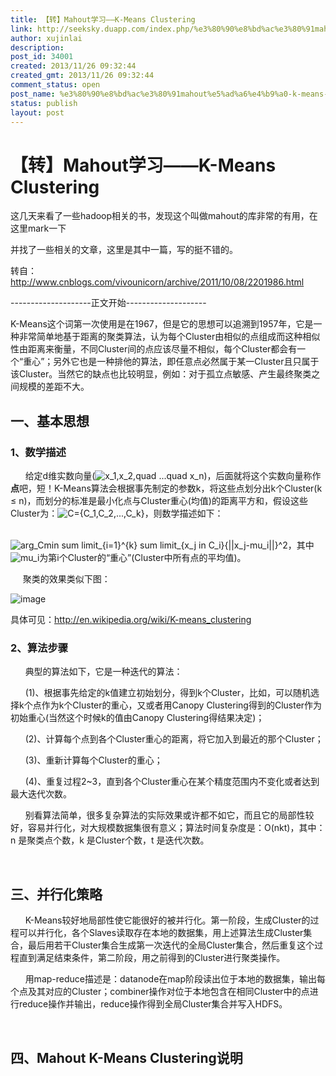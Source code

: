 ```yaml
---
title: 【转】Mahout学习——K-Means Clustering
link: http://seeksky.duapp.com/index.php/%e3%80%90%e8%bd%ac%e3%80%91mahout%e5%ad%a6%e4%b9%a0-k-means-clustering/
author: xujinlai
description: 
post_id: 34001
created: 2013/11/26 09:32:44
created_gmt: 2013/11/26 09:32:44
comment_status: open
post_name: %e3%80%90%e8%bd%ac%e3%80%91mahout%e5%ad%a6%e4%b9%a0-k-means-clustering
status: publish
layout: post
---
```


<!--这几天来看了一些hadoop相关的书，发现这个叫做mahout的库非常的有用，在这里mark一下
<br /><br />
<br /><br />并找了一些相关的文章，这里是其中一篇，写的挺不错的。
<br /><br />
<br /><br />转自：http://www.cnblogs.com/vivounicorn/archive/2011/10/08/2201986.html-->

# 【转】Mahout学习——K-Means Clustering

这几天来看了一些hadoop相关的书，发现这个叫做mahout的库非常的有用，在这里mark一下

并找了一些相关的文章，这里是其中一篇，写的挺不错的。

转自：<http://www.cnblogs.com/vivounicorn/archive/2011/10/08/2201986.html>

\--------------------正文开始--------------------

K-Means这个词第一次使用是在1967，但是它的思想可以追溯到1957年，它是一种非常简单地基于距离的聚类算法，认为每个Cluster由相似的点组成而这种相似性由距离来衡量，不同Cluster间的点应该尽量不相似，每个Cluster都会有一个“重心”；另外它也是一种排他的算法，即任意点必然属于某一Cluster且只属于该Cluster。当然它的缺点也比较明显，例如：对于孤立点敏感、产生最终聚类之间规模的差距不大。

## 一、基本思想

### 1、数学描述

      给定d维实数向量(![x_1,x_2,quad ...quad x_n](http://chart.apis.google.com/chart?cht=tx&chl=x_1%2cx_2%2c%5cquad+...%5cquad+x_n))，后面就将这个实数向量称作**点**吧，短！K-Means算法会根据事先制定的参数k，将这些点划分出k个Cluster(k ≤ n)，而划分的标准是最小化点与Cluster重心(均值)的距离平方和，假设这些Cluster为：![C={C_1,C_2,...,C_k}](http://chart.apis.google.com/chart?cht=tx&chl=C%3d%7bC_1%2cC_2%2c...%2cC_k%7d)，则数学描述如下：

                                                  ![arg_Cmin sum limit_{i=1}^{k} sum limit_{x_j in C_i}{||x_j-mu_i||}^2 ](http://chart.apis.google.com/chart?cht=tx&chl=arg_Cmin+%5csum+%5climit_%7bi%3d1%7d%5e%7bk%7d+%5csum+%5climit_%7bx_j+%5cin+C_i%7d%7b%7c%7cx_j-%5cmu_i%7c%7c%7d%5e2%0a)，其中![mu_i](http://chart.apis.google.com/chart?cht=tx&chl=%5cmu_i)为第i个Cluster的“重心”(Cluster中所有点的平均值)。

     聚类的效果类似下图：

![image](http://images.cnblogs.com/cnblogs_com/vivounicorn/201110/201110081258098212.png)

具体可见：<http://en.wikipedia.org/wiki/K-means_clustering>

### 2、算法步骤

      典型的算法如下，它是一种迭代的算法：

      (1)、根据事先给定的k值建立初始划分，得到k个Cluster，比如，可以随机选择k个点作为k个Cluster的重心，又或者用Canopy Clustering得到的Cluster作为初始重心(当然这个时候k的值由Canopy Clustering得结果决定)；

      (2)、计算每个点到各个Cluster重心的距离，将它加入到最近的那个Cluster；

      (3)、重新计算每个Cluster的重心；

      (4)、重复过程2~3，直到各个Cluster重心在某个精度范围内不变化或者达到最大迭代次数。

      别看算法简单，很多复杂算法的实际效果或许都不如它，而且它的局部性较好，容易并行化，对大规模数据集很有意义；算法时间复杂度是：O(nkt)，其中：n 是聚类点个数，k 是Cluster个数，t 是迭代次数。

 

## 三、并行化策略

      K-Means较好地局部性使它能很好的被并行化。第一阶段，生成Cluster的过程可以并行化，各个Slaves读取存在本地的数据集，用上述算法生成Cluster集合，最后用若干Cluster集合生成第一次迭代的全局Cluster集合，然后重复这个过程直到满足结束条件，第二阶段，用之前得到的Cluster进行聚类操作。

      用map-reduce描述是：datanode在map阶段读出位于本地的数据集，输出每个点及其对应的Cluster；combiner操作对位于本地包含在相同Cluster中的点进行reduce操作并输出，reduce操作得到全局Cluster集合并写入HDFS。

 

## 四、Mahout K-Means Clustering说明